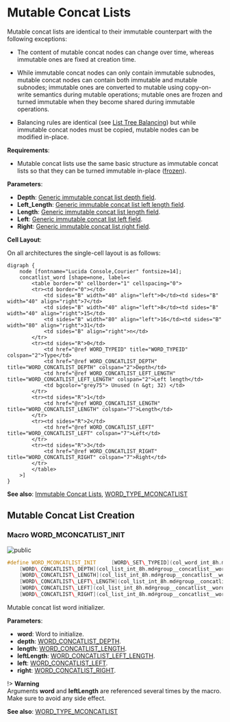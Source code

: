 <a id="group__mconcatlist__words"></a>
# Mutable Concat Lists



Mutable concat lists are identical to their immutable counterpart with the following exceptions:






* The content of mutable concat nodes can change over time, whereas immutable ones are fixed at creation time.

* While immutable concat nodes can only contain immutable subnodes, mutable concat nodes can contain both immutable and mutable subnodes; immutable ones are converted to mutable using copy-on-write semantics during mutable operations; mutable ones are frozen and turned immutable when they become shared during immutable operations.

* Balancing rules are identical (see [List Tree Balancing](#group__list__words_1list_tree_balancing)) but while immutable concat nodes must be copied, mutable nodes can be modified in-place.








**Requirements**:


* Mutable concat lists use the same basic structure as immutable concat lists so that they can be turned immutable in-place ([frozen](col_list_8c.md#group__mlist__words_1ga095c6e932019c53fc81e4beaddf0334b)).


**Parameters**:

* **Depth**: [Generic immutable concat list depth field](col_list_int_8h.md#group__concatlist__words_1ga6e5dad2a2ae231641e9c8bc89debb338).
* **Left_Length**: [Generic immutable concat list left length field](col_list_int_8h.md#group__concatlist__words_1gab757f4a3117b72ba7ceab9202cf2c2f4).
* **Length**: [Generic immutable concat list length field](col_list_int_8h.md#group__concatlist__words_1ga005eedea923258322288f51292f33782).
* **Left**: [Generic immutable concat list left field](col_list_int_8h.md#group__concatlist__words_1ga6b758463af55b736f2585d4ebc9d57f3).
* **Right**: [Generic immutable concat list right field](col_list_int_8h.md#group__concatlist__words_1gaaec42f5b15639059d8422083c596af4e).


**Cell Layout**:

On all architectures the single-cell layout is as follows:


    digraph {
        node [fontname="Lucida Console,Courier" fontsize=14];
        concatlist_word [shape=none, label=<
            <table border="0" cellborder="1" cellspacing="0">
            <tr><td border="0"></td>
                <td sides="B" width="40" align="left">0</td><td sides="B" width="40" align="right">7</td>
                <td sides="B" width="40" align="left">8</td><td sides="B" width="40" align="right">15</td>
                <td sides="B" width="80" align="left">16</td><td sides="B" width="80" align="right">31</td>
                <td sides="B" align="right">n</td>
            </tr>
            <tr><td sides="R">0</td>
                <td href="@ref WORD_TYPEID" title="WORD_TYPEID" colspan="2">Type</td>
                <td href="@ref WORD_CONCATLIST_DEPTH" title="WORD_CONCATLIST_DEPTH" colspan="2">Depth</td>
                <td href="@ref WORD_CONCATLIST_LEFT_LENGTH" title="WORD_CONCATLIST_LEFT_LENGTH" colspan="2">Left length</td>
                <td bgcolor="grey75"> Unused (n &gt; 32) </td>
            </tr>
            <tr><td sides="R">1</td>
                <td href="@ref WORD_CONCATLIST_LENGTH" title="WORD_CONCATLIST_LENGTH" colspan="7">Length</td>
            </tr>
            <tr><td sides="R">2</td>
                <td href="@ref WORD_CONCATLIST_LEFT" title="WORD_CONCATLIST_LEFT" colspan="7">Left</td>
            </tr>
            <tr><td sides="R">3</td>
                <td href="@ref WORD_CONCATLIST_RIGHT" title="WORD_CONCATLIST_RIGHT" colspan="7">Right</td>
            </tr>
            </table>
        >]
    }
    









**See also**: [Immutable Concat Lists](group__concatlist__words.md#group__concatlist__words), [WORD\_TYPE\_MCONCATLIST](col_word_int_8h.md#group__words_1ga0c4f44385c099ed03aec5db8ff98c4ee)

## Mutable Concat List Creation

<a id="group__mconcatlist__words_1ga3c52f1fb2dc05f7d3822519d7be9ee7b"></a>
### Macro WORD\_MCONCATLIST\_INIT

![][public]

```cpp
#define WORD_MCONCATLIST_INIT     [WORD\_SET\_TYPEID](col_word_int_8h.md#group__predefined__words_1ga52822cf424704829e60b112fe03614b6)((word), [WORD\_TYPE\_MCONCATLIST](col_word_int_8h.md#group__words_1ga0c4f44385c099ed03aec5db8ff98c4ee)); \
    [WORD\_CONCATLIST\_DEPTH](col_list_int_8h.md#group__concatlist__words_1ga6e5dad2a2ae231641e9c8bc89debb338)(word) = (uint8_t) (depth); \
    [WORD\_CONCATLIST\_LENGTH](col_list_int_8h.md#group__concatlist__words_1ga005eedea923258322288f51292f33782)(word) = (length); \
    [WORD\_CONCATLIST\_LEFT\_LENGTH](col_list_int_8h.md#group__concatlist__words_1gab757f4a3117b72ba7ceab9202cf2c2f4)(word) = (uint16_t) ((leftLength)>UINT16_MAX?0:(leftLength)); \
    [WORD\_CONCATLIST\_LEFT](col_list_int_8h.md#group__concatlist__words_1ga6b758463af55b736f2585d4ebc9d57f3)(word) = (left); \
    [WORD\_CONCATLIST\_RIGHT](col_list_int_8h.md#group__concatlist__words_1gaaec42f5b15639059d8422083c596af4e)(word) = (right);( word ,depth ,length ,leftLength ,left ,right )
```

Mutable concat list word initializer.

**Parameters**:

* **word**: Word to initialize.
* **depth**: [WORD\_CONCATLIST\_DEPTH](col_list_int_8h.md#group__concatlist__words_1ga6e5dad2a2ae231641e9c8bc89debb338).
* **length**: [WORD\_CONCATLIST\_LENGTH](col_list_int_8h.md#group__concatlist__words_1ga005eedea923258322288f51292f33782).
* **leftLength**: [WORD\_CONCATLIST\_LEFT\_LENGTH](col_list_int_8h.md#group__concatlist__words_1gab757f4a3117b72ba7ceab9202cf2c2f4).
* **left**: [WORD\_CONCATLIST\_LEFT](col_list_int_8h.md#group__concatlist__words_1ga6b758463af55b736f2585d4ebc9d57f3).
* **right**: [WORD\_CONCATLIST\_RIGHT](col_list_int_8h.md#group__concatlist__words_1gaaec42f5b15639059d8422083c596af4e).


!> **Warning** \
Arguments **word** and **leftLength** are referenced several times by the macro. Make sure to avoid any side effect.



**See also**: [WORD\_TYPE\_MCONCATLIST](col_word_int_8h.md#group__words_1ga0c4f44385c099ed03aec5db8ff98c4ee)



[public]: https://img.shields.io/badge/-public-brightgreen (public)
[C++]: https://img.shields.io/badge/language-C%2B%2B-blue (C++)
[private]: https://img.shields.io/badge/-private-red (private)
[Markdown]: https://img.shields.io/badge/language-Markdown-blue (Markdown)
[static]: https://img.shields.io/badge/-static-lightgrey (static)